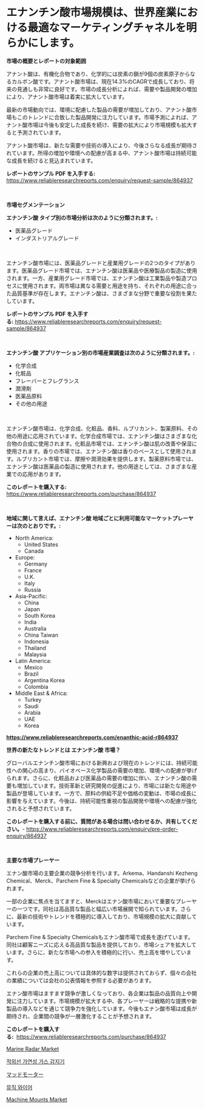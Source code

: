 <p><h1>エナンチン酸市場規模は、世界産業における最適なマーケティングチャネルを明らかにします。</h1></p><p><strong>市場の概要とレポートの対象範囲</strong></p>
<p><p>アナント酸は、有機化合物であり、化学的には炭素の鎖が9個の炭素原子からなるカルボン酸です。アナント酸市場は、現在14.3%のCAGRで成長しており、将来の見通しも非常に良好です。市場の成長分析によれば、需要や製品開発の増加により、アナント酸市場は着実に拡大しています。</p><p>最新の市場動向では、環境に配慮した製品の需要が増加しており、アナント酸市場もこのトレンドに合致した製品開発に注力しています。市場予測によれば、アナント酸市場は今後も安定した成長を続け、需要の拡大により市場規模も拡大すると予測されています。</p><p>アナント酸市場は、新たな需要や技術の導入により、今後さらなる成長が期待されています。所得の増加や環境への配慮が高まる中、アナント酸市場は持続可能な成長を続けると見込まれています。</p></p>
<p><strong>レポートのサンプル PDF を入手する:</strong> <a href="https://www.reliableresearchreports.com/enquiry/request-sample/864937">https://www.reliableresearchreports.com/enquiry/request-sample/864937</a></p>
<p>&nbsp;</p>
<p><strong>市場セグメンテーション</strong></p>
<p><strong>エナンチン酸 タイプ別の市場分析は次のように分類されます。:</strong></p>
<p><ul><li>医薬品グレード</li><li>インダストリアルグレード</li></ul></p>
<p>&nbsp;</p>
<p><p>エナンチン酸市場には、医薬品グレードと産業用グレードの2つのタイプがあります。医薬品グレード市場では、エナンチン酸は医薬品や医療製品の製造に使用されます。一方、産業用グレード市場では、エナンチン酸は工業製品や製造プロセスに使用されます。両市場は異なる需要と用途を持ち、それぞれの用途に合った品質基準が存在します。エナンチン酸は、さまざまな分野で重要な役割を果たしています。</p></p>
<p><strong>レポートのサンプル PDF を入手する:</strong>&nbsp;<a href="https://www.reliableresearchreports.com/enquiry/request-sample/864937">https://www.reliableresearchreports.com/enquiry/request-sample/864937</a></p>
<p>&nbsp;</p>
<p><strong> エナンチン酸 アプリケーション別の市場産業調査は次のように分類されます。:</strong></p>
<p><ul><li>化学合成</li><li>化粧品</li><li>フレーバーとフレグランス</li><li>潤滑剤</li><li>医薬品原料</li><li>その他の用途</li></ul></p>
<p>&nbsp;</p>
<p><p>エナンチン酸市場は、化学合成、化粧品、香料、ルブリカント、製薬原料、その他の用途に応用されています。化学合成市場では、エナンチン酸はさまざまな化合物の合成に使用されます。化粧品市場では、エナンチン酸は肌の改善や保湿に使用されます。香りの市場では、エナンチン酸は香りのベースとして使用されます。ルブリカント市場では、摩擦や潤滑効果を提供します。製薬原料市場では、エナンチン酸は医薬品の製造に使用されます。他の用途としては、さまざまな産業での応用があります。</p></p>
<p><strong>このレポートを購入する:</strong>&nbsp; <a href="https://www.reliableresearchreports.com/purchase/864937">https://www.reliableresearchreports.com/purchase/864937</a></p>
<p>&nbsp;</p>
<p><strong>地域に関して言えば、エナンチン酸 地域ごとに利用可能なマーケットプレーヤーは次のとおりです。:</strong></p>
<p><ul>
    <li>
        North America:
        <ul>
            <li>United States</li>
            <li>Canada</li>
        </ul>
    </li>
    <li>
        Europe:
        <ul>
            <li>Germany</li>
            <li>France</li>
            <li>U.K.</li>
            <li>Italy</li>
            <li>Russia</li>
        </ul>
    </li>
    <li>
        Asia-Pacific:
        <ul>
            <li>China</li>
            <li>Japan</li>
            <li>South Korea</li>
            <li>India</li>
            <li>Australia</li>
            <li>China Taiwan</li>
            <li>Indonesia</li>
            <li>Thailand</li>
            <li>Malaysia</li>
        </ul>
    </li>
    <li>
        Latin America:
        <ul>
            <li>Mexico</li>
            <li>Brazil</li>
            <li>Argentina Korea</li>
            <li>Colombia</li>
        </ul>
    </li>
    <li>
        Middle East & Africa:
        <ul>
            <li>Turkey</li>
            <li>Saudi</li>
            <li>Arabia</li>
            <li>UAE</li>
            <li>Korea</li>
        </ul>
    </li>
    </ul></p>
<p><strong><a href="https://www.reliableresearchreports.com/enanthic-acid-r864937">https://www.reliableresearchreports.com/enanthic-acid-r864937</a></strong>&nbsp;</p>
<p><strong>世界の新たなトレンドとは エナンチン酸 市場？</strong></p>
<p><p>グローバルエナンチン酸市場における新興および現在のトレンドには、持続可能性への関心の高まり、バイオベース化学製品の需要の増加、環境への配慮が挙げられます。さらに、化粧品および医薬品の需要の増加に伴い、エナンチン酸の需要も増加しています。技術革新と研究開発の促進により、市場には新たな用途や製品が登場しています。一方で、原料の供給不足や価格の変動は、市場の成長に影響を与えています。今後は、持続可能性重視の製品開発や環境への配慮が強化されると予想されています。</p></p>
<p><strong>このレポートを購入する前に、質問がある場合は問い合わせるか、共有してください。</strong>- <a href="https://www.reliableresearchreports.com/enquiry/pre-order-enquiry/864937">https://www.reliableresearchreports.com/enquiry/pre-order-enquiry/864937</a></p>
<p>&nbsp;</p>
<p><strong>主要な市場プレーヤー</strong></p>
<p><p>エナン酸市場の主要企業の競争分析を行います。Arkema、Handanshi Kezheng Chemical、Merck、Parchem Fine & Specialty Chemicalsなどの企業が挙げられます。</p><p>一部の企業に焦点を当てますと、Merckはエナン酸市場において重要なプレーヤーの一つです。同社は高品質な製品と幅広い市場展開で知られています。さらに、最新の技術やトレンドを積極的に導入しており、市場規模の拡大に貢献しています。</p><p>Parchem Fine & Specialty Chemicalsもエナン酸市場で成長を遂げています。同社は顧客ニーズに応える高品質な製品を提供しており、市場シェアを拡大しています。さらに、新たな市場への参入を積極的に行い、売上高を増やしています。</p><p>これらの企業の売上高については具体的な数字は提供されておらず、個々の会社の業績については会社の公表情報を参照する必要があります。</p><p>エナン酸市場はますます競争が激しくなっており、各企業は製品の品質向上や開発に注力しています。市場規模が拡大する中、各プレーヤーは戦略的な提携や新製品の導入などを通じて競争力を強化しています。今後もエナン酸市場は成長が期待され、企業間の競争が一層激化することが予想されます。</p></p>
<p><strong>このレポートを購入する:</strong>&nbsp;&nbsp;<a href="https://www.reliableresearchreports.com/purchase/864937">https://www.reliableresearchreports.com/purchase/864937</a></p>
<p><p><a href="https://github.com/Airanohannonzb68e5pb53oc1/Market-Research-Report-List-2/blob/main/marine-radar-market.md">Marine Radar Market</a></p><p><a href="https://medium.com/@garyauer906782023/%EC%A0%81%EC%99%B8%EC%84%A0-%EA%B0%80%EC%8A%A4-%EA%B0%90%EC%A7%80%EA%B8%B0-%EC%8B%9C%EC%9E%A5-2031%EB%85%84%EA%B9%8C%EC%A7%80%EC%9D%98-%ED%8A%B8%EB%A0%8C%EB%93%9C-%EC%98%88%EC%B8%A1-%EB%B0%8F-%EA%B2%BD%EC%9F%81-%EB%B6%84%EC%84%9D-37fd677857f2">적외선 가연성 가스 감지기</a></p><p><a href="https://medium.com/@abdulkoss2015/%E3%83%9E%E3%83%83%E3%83%89%E3%83%A2%E3%83%BC%E3%82%BF%E3%83%BC%E5%B8%82%E5%A0%B4%E3%83%A1%E3%83%88%E3%83%AA%E3%82%AF%E3%82%B9%E3%81%AE%E5%BE%A9%E5%8F%B7%E5%8C%96-%E5%B8%82%E5%A0%B4%E3%82%B7%E3%82%A7%E3%82%A2-%E3%83%88%E3%83%AC%E3%83%B3%E3%83%89-%E6%88%90%E9%95%B7%E3%83%91%E3%82%BF%E3%83%BC%E3%83%B3-12607968ea23">マッドモーター</a></p><p><a href="https://medium.com/@bubblebutt879567/%EC%9D%8C%EC%95%85-%EC%99%80%EC%9D%B4%EC%96%B4-%EC%8B%9C%EC%9E%A5-%EC%A0%84%EB%A7%9D-%EC%82%B0%EC%97%85-%EA%B0%9C%EC%9A%94-%EB%B0%8F-%EC%98%88%EC%B8%A1-2024%EB%85%84%EB%B6%80%ED%84%B0-2031%EB%85%84%EA%B9%8C%EC%A7%80-6533f1b76dc9">뮤직 와이어</a></p><p><a href="https://github.com/fiixsa/Market-Research-Report-List-2/blob/main/machine-mounts-market.md">Machine Mounts Market</a></p></p>